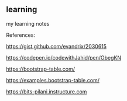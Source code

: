 ## learning
my learning notes

References:

https://gist.github.com/evandrix/2030615

https://codepen.io/codewithJahid/pen/ObegKN

https://bootstrap-table.com/

https://examples.bootstrap-table.com/


https://bits-pilani.instructure.com
